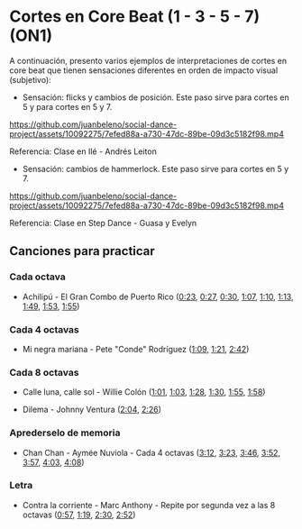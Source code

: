# Cortes en Core Beat (1 - 3 - 5 - 7) (ON1)

A continuación, presento varios ejemplos de interpretaciones de cortes en core beat que tienen sensaciones diferentes en orden de impacto visual (subjetivo):

- Sensación: flicks y cambios de posición. Este paso sirve para cortes en 5 y para cortes en 5 y 7.

https://github.com/juanbeleno/social-dance-project/assets/10092275/7efed88a-a730-47dc-89be-09d3c5182f98.mp4

Referencia: Clase en Ilé - Andrés Leiton


- Sensación: cambios de hammerlock. Este paso sirve para cortes en 5 y 7.

https://github.com/juanbeleno/social-dance-project/assets/10092275/7efed88a-a730-47dc-89be-09d3c5182f98.mp4

Referencia: Clase en Step Dance - Guasa y Evelyn


## Canciones para practicar

### Cada octava

- Achilipú - El Gran Combo de Puerto Rico ([0:23](https://youtu.be/87LR5r8WYX4?si=e3ZEPjkJXvHsUs6w&t=23), [0:27](https://youtu.be/87LR5r8WYX4?si=IGFl6QPNpXhQG6kx&t=27), [0:30](https://youtu.be/87LR5r8WYX4?si=7mNa5o23vnmRbZ0-&t=30), [1:07](https://youtu.be/87LR5r8WYX4?si=t9SmHVJSDqoO7HUH&t=67), [1:10](https://youtu.be/87LR5r8WYX4?si=OY_NYDprLOSuPRny&t=70), [1:13](https://youtu.be/87LR5r8WYX4?si=RVkAjxc_HMm7pDHT&t=73), [1:49](https://youtu.be/87LR5r8WYX4?si=LlIBPk3gQkpXrFer&t=109), [1:53](https://youtu.be/87LR5r8WYX4?si=2ORvfAANBBym6E4s&t=113), [1:55](https://youtu.be/87LR5r8WYX4?si=6Suh8SvlS4wfP1Cc&t=115))

### Cada 4 octavas

- Mi negra mariana - Pete "Conde" Rodríguez ([1:09](https://youtu.be/RKf2AYtLvc8?si=yWRVn-qbit2-E2Zo&t=69), [1:21](https://youtu.be/RKf2AYtLvc8?si=m0wS6xRe1Lqi6CWb&t=81), [2:42](https://youtu.be/RKf2AYtLvc8?si=6xx67lwkCiucc0Vr&t=162))

### Cada 8 octavas
- Calle luna, calle sol - Willie Colón ([1:01](https://youtu.be/Phy-i5oPJJ0?si=xV6FWymJdDzL2Cc7&t=61), [1:03](https://youtu.be/Phy-i5oPJJ0?si=HVx7cr909SjjW8dX&t=63), [1:28](https://youtu.be/Phy-i5oPJJ0?si=kvrgzBdXK5u42H_-&t=88), [1:30](https://youtu.be/Phy-i5oPJJ0?si=OsLIpFXr0Rc7gemM&t=90), [1:55](https://youtu.be/Phy-i5oPJJ0?si=Bp2L5RutPE3vLfbr&t=115), [1:58](https://youtu.be/Phy-i5oPJJ0?si=rSVd9H-4t7Uqvu0V&t=118))

- Dilema - Johnny Ventura ([2:04](https://youtu.be/vYNHgJ7Udcw?si=59vNDTJli-sxXMjJ&t=124), [2:26](https://youtu.be/vYNHgJ7Udcw?si=t4OoIqe14_sIfElE&t=146))

### Aprederselo de memoria

- Chan Chan - Aymée Nuviola - Cada 4 octavas ([3:12](https://youtu.be/uJwotH7-9lQ?si=5sy3SRPAZSjg64Se&t=192), [3:23](https://youtu.be/uJwotH7-9lQ?si=5oKC4_zzk_wbCFNj&t=203), [3:46](https://youtu.be/uJwotH7-9lQ?si=5Jh4sYNmCLeWuJC7&t=226), [3:52](https://youtu.be/uJwotH7-9lQ?si=1MGEMNpjvHRCtqoR&t=232), [3:57](https://youtu.be/uJwotH7-9lQ?si=N-C0dbyhlyTYr8SI&t=237), [4:03](https://youtu.be/uJwotH7-9lQ?si=G5CEa_-hzAZmeqpT&t=243), [4:08](https://youtu.be/uJwotH7-9lQ?si=d2fQPpW-IxXPtlHk&t=248))

### Letra

- Contra la corriente - Marc Anthony - Repite por segunda vez a las 8 octavas ([0:57](https://youtu.be/421JK0r1KKk?si=jKsa3O83kOL2dhAl&t=57), [1:19](https://youtu.be/421JK0r1KKk?si=TXIaU9dfe2nI8ig8&t=79), [2:30](https://youtu.be/421JK0r1KKk?si=QMbuSOaqEqnor36g&t=150), [2:52](https://youtu.be/421JK0r1KKk?si=kxMRSS5M2UuHRS5l&t=172))
